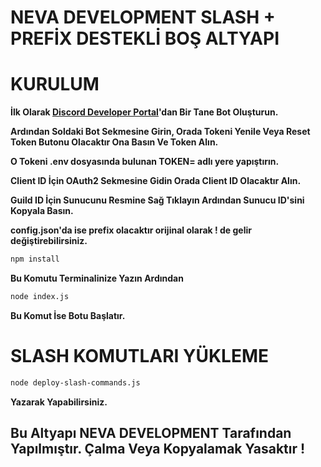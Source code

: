 # NEVA DEVELOPMENT SLASH + PREFİX DESTEKLİ BOŞ ALTYAPI

# KURULUM

**İlk Olarak [Discord Developer Portal](https://discord.com/developers/applications)'dan Bir Tane Bot Oluşturun.**

**Ardından Soldaki Bot Sekmesine Girin, Orada Tokeni Yenile Veya Reset Token Butonu Olacaktır Ona Basın Ve Token Alın.**

**O Tokeni .env dosyasında bulunan TOKEN= adlı yere yapıştırın.**

**Client ID İçin OAuth2 Sekmesine Gidin Orada Client ID Olacaktır Alın.**

**Guild ID İçin Sunucunu Resmine Sağ Tıklayın Ardından Sunucu ID'sini Kopyala Basın.**

**config.json'da ise prefix olacaktır orijinal olarak ! de gelir değiştirebilirsiniz.**

```bash
npm install
```
**Bu Komutu Terminalinize Yazın Ardından**

```bash
node index.js
```
**Bu Komut İse Botu Başlatır.**

# SLASH KOMUTLARI YÜKLEME

```bash
node deploy-slash-commands.js
```
**Yazarak Yapabilirsiniz.**

## Bu Altyapı NEVA DEVELOPMENT Tarafından Yapılmıştır. Çalma Veya Kopyalamak Yasaktır !
